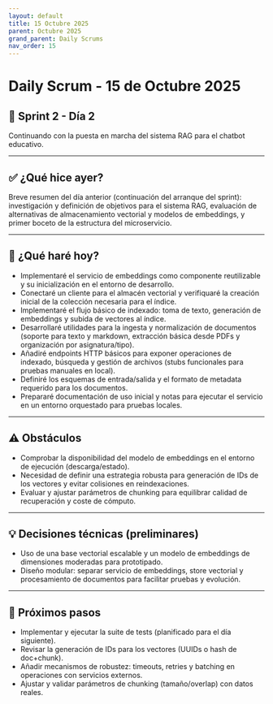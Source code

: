 ```yaml
---
layout: default
title: 15 Octubre 2025
parent: Octubre 2025
grand_parent: Daily Scrums
nav_order: 15
---
```


# Daily Scrum - 15 de Octubre 2025

## 🎯 Sprint 2 - Día 2

Continuando con la puesta en marcha del sistema RAG para el chatbot educativo.

---

## ✅ ¿Qué hice ayer?

Breve resumen del día anterior (continuación del arranque del sprint): investigación y definición de objetivos para el sistema RAG, evaluación de alternativas de almacenamiento vectorial y modelos de embeddings, y primer boceto de la estructura del microservicio.

---

## 🚀 ¿Qué haré hoy?

- Implementaré el servicio de embeddings como componente reutilizable y su inicialización en el entorno de desarrollo.
- Conectaré un cliente para el almacén vectorial y verifiquaré la creación inicial de la colección necesaria para el índice.
- Implementaré el flujo básico de indexado: toma de texto, generación de embeddings y subida de vectores al índice.
- Desarrollaré utilidades para la ingesta y normalización de documentos (soporte para texto y markdown, extracción básica desde PDFs y organización por asignatura/tipo).
- Añadiré endpoints HTTP básicos para exponer operaciones de indexado, búsqueda y gestión de archivos (stubs funcionales para pruebas manuales en local).
- Definiré los esquemas de entrada/salida y el formato de metadata requerido para los documentos.
- Prepararé documentación de uso inicial y notas para ejecutar el servicio en un entorno orquestado para pruebas locales.

---

## ⚠️ Obstáculos

- Comprobar la disponibilidad del modelo de embeddings en el entorno de ejecución (descarga/estado).
- Necesidad de definir una estrategia robusta para generación de IDs de los vectores y evitar colisiones en reindexaciones.
- Evaluar y ajustar parámetros de chunking para equilibrar calidad de recuperación y coste de cómputo.

---

## 💡 Decisiones técnicas (preliminares)

- Uso de una base vectorial escalable y un modelo de embeddings de dimensiones moderadas para prototipado.
- Diseño modular: separar servicio de embeddings, store vectorial y procesamiento de documentos para facilitar pruebas y evolución.

---

## 📌 Próximos pasos

- Implementar y ejecutar la suite de tests (planificado para el día siguiente).
- Revisar la generación de IDs para los vectores (UUIDs o hash de doc+chunk).
- Añadir mecanismos de robustez: timeouts, retries y batching en operaciones con servicios externos.
- Ajustar y validar parámetros de chunking (tamaño/overlap) con datos reales.